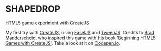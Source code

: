 SHAPEDROP
=========

HTML5 game experiment with CreateJS

My first try with [CreateJS][1], using [EaselJS][2] and [TweenJS][3]. Credits to [Brad Manderscheid][4], who inspired this game with his book ['Beginning HTML5 Games with CreateJS'][5].
Take a look at it on [Codepen.io][6].

[1]: http://www.createjs.com/#!/CreateJS
[2]: http://www.createjs.com/#!/EaselJS
[3]: http://www.createjs.com/#!/TweenJS
[4]: https://twitter.com/bmanderscheid
[5]: http://www.apress.com/9781430263401
[6]: bit.ly/1njkIcE
